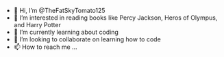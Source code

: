 - 👋 Hi, I’m @TheFatSkyTomato125
- 👀 I’m interested in reading books like Percy Jackson, Heros of Olympus, and Harry Potter
- 🌱 I’m currently learning about coding
- 💞️ I’m looking to collaborate on learning how to code
- 📫 How to reach me ...

<!---
TheFatSkyTomato125/TheFatSkyTomato125 is a ✨ special ✨ repository because its `README.md` (this file) appears on your GitHub profile.
You can click the Preview link to take a look at your changes.
--->
